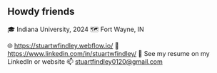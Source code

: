 ## Howdy friends

🎓 Indiana University, 2024
🗺 Fort Wayne, IN 

🌐 <https://stuartwfindley.webflow.io/>
🤝 <https://www.linkedin.com/in/stuartwfindley/>
📃 See my resume on my LinkedIn or website
📫 stuartfindley0120@gmail.com



<!--
**StuWaltFin/StuWaltFin** is a ✨ _special_ ✨ repository because its `README.md` (this file) appears on your GitHub profile.

Here are some ideas to get you started:

- 🔭 I’m currently working on ...
- 🌱 I’m currently learning ...
- 👯 I’m looking to collaborate on ...
- 🤔 I’m looking for help with ...
- 💬 Ask me about ...
- 📫 How to reach me: ...
- 😄 Pronouns: ...
- ⚡ Fun fact: ...
-->
